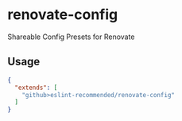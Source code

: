 # renovate-config

Shareable Config Presets for Renovate

## Usage

```json
{
  "extends": [
    "github>eslint-recommended/renovate-config"
  ]
}
```
